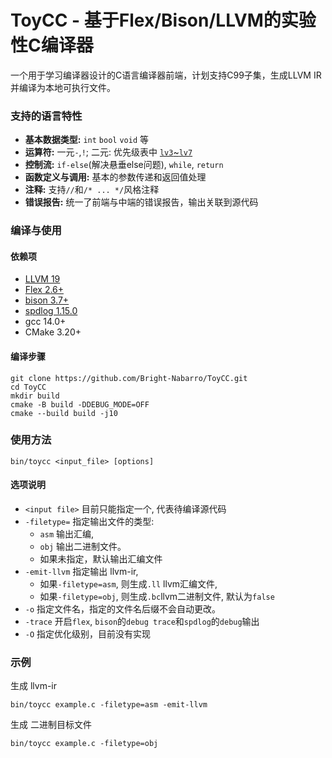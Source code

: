 # ToyCC - 基于Flex/Bison/LLVM的实验性C编译器

一个用于学习编译器设计的C语言编译器前端，计划支持C99子集，生成LLVM IR并编译为本地可执行文件。

### 支持的语言特性
- **基本数据类型:** `int` `bool` `void` 等
- **运算符:** 一元`-`,`!`; 二元: 优先级表中 [`lv3`~`lv7`](https://zh.cppreference.com/w/c/language/operator_precedence)
- **控制流:** `if-else`(解决悬垂else问题), `while`, `return`
- **函数定义与调用:** 基本的参数传递和返回值处理
- **注释:** 支持`//`和`/* ... */`风格注释
- **错误报告:** 统一了前端与中端的错误报告，输出关联到源代码

### 编译与使用
#### 依赖项
- [LLVM 19](https://github.com/llvm/llvm-project)
- [Flex 2.6+](https://github.com/westes/flex)
- [bison 3.7+](https://www.gnu.org/software/bison)
- [spdlog 1.15.0](https://github.com/gabime/spdlog)
- gcc 14.0+
- CMake 3.20+

#### 编译步骤
```shell
git clone https://github.com/Bright-Nabarro/ToyCC.git
cd ToyCC
mkdir build
cmake -B build -DDEBUG_MODE=OFF
cmake --build build -j10
```

### 使用方法
``` shell
bin/toycc <input_file> [options]
```
#### 选项说明
- `<input file>` 目前只能指定一个, 代表待编译源代码
- `-filetype=`  指定输出文件的类型:
    - `asm` 输出汇编,
    - `obj` 输出二进制文件。
    - 如果未指定，默认输出汇编文件
- `-emit-llvm` 指定输出 llvm-ir,
    - 如果`-filetype=asm`, 则生成`.ll` llvm汇编文件,
    - 如果`-filetype=obj`, 则生成`.bc`llvm二进制文件, 默认为`false`
- `-o` 指定文件名，指定的文件名后缀不会自动更改。
- `-trace` 开启`flex`, `bison`的`debug trace`和`spdlog`的`debug`输出
- `-O` 指定优化级别，目前没有实现

### 示例
生成 llvm-ir
```shell
bin/toycc example.c -filetype=asm -emit-llvm
```
生成 二进制目标文件
```shell
bin/toycc example.c -filetype=obj
```

